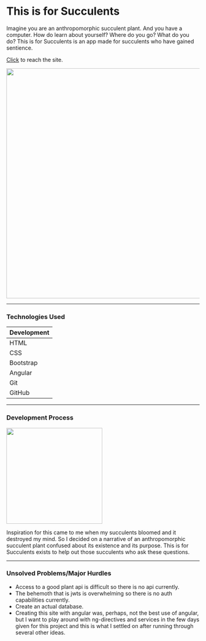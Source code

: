 # This is for Succulents

Imagine you are an anthropomorphic succulent plant. And you have a computer. How do learn about yourself? Where do you go? What do you do? This is for Succulents is an app made for succulents who have gained sentience. 

[Click](http://sauchak.github.io/succulent_app/) to reach the site.

<img src="https://i.imgur.com/lMVJQ7q.png" width="600px">

___

### Technologies Used

Development | 
------------|
HTML | 
CSS |
Bootstrap |
Angular |
Git |
GitHub |

___

### Development Process

<img src="https://i.imgur.com/NHf3N6q.png" width="250px"/>

Inspiration for this came to me when my succulents bloomed and it destroyed my mind. So I decided on a narrative of an anthropomorphic succulent plant confused about its existence and its purpose. This is for Succulents exists to help out those succulents who ask these questions. 

___

### Unsolved Problems/Major Hurdles

- Access to a good plant api is difficult so there is no api currently.
- The behemoth that is jwts is overwhelming so there is no auth capabilities currently.
- Create an actual database.
- Creating this site with angular was, perhaps, not the best use of angular, but I want to play around with ng-directives and services in the few days given for this project and this is what I settled on after running through several other ideas.

